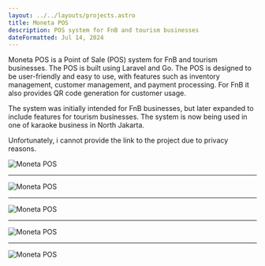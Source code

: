 ```yaml
---
layout: ../../layouts/projects.astro
title: Moneta POS
description: POS system for FnB and tourism businesses
dateFormatted: Jul 14, 2024
---
```


Moneta POS is a Point of Sale (POS) system for FnB and tourism businesses. The POS is built using Laravel and Go. The POS is designed to be user-friendly and easy to use, with features such as inventory management, customer management, and payment processing. For FnB it also provides QR code generation for customer usage.

The system was initially intended for FnB businesses, but later expanded to include features for tourism businesses. The system is now being used in one of karaoke business in North Jakarta.

Unfortunately, i cannot provide the link to the project due to privacy reasons.

![Moneta POS](/assets/images/projects/moneta/moneta.jpeg)

---

![Moneta POS](/assets/images/projects/moneta/moneta2.jpeg)

---

![Moneta POS](/assets/images/projects/moneta/moneta3.jpeg)

---

![Moneta POS](/assets/images/projects/moneta/moneta4.jpeg)

---

![Moneta POS](/assets/images/projects/moneta/moneta5.jpeg)